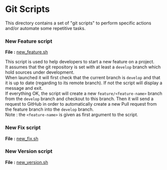# Git Scripts

This directory contains a set of "git scripts" to perform specific actions
and/or automate some repetitive tasks.


### New Feature script
**File :** [new_feature.sh](./new_feature.sh)

This script is used to help developers to start a new feature on a project.  
It assumes that the git repository is set with at least a `develop` branch which
hold sources under development.  
When launched it will first check that the current branch is `develop` and that
it is up to date (regarding to its remote branch). If not the script will display
a message and exit.  
If everything OK, the script will create a new `feature/<feature-name>` branch
from the `develop` branch and checkout to this branch.
Then it will send a request to GitHub in order to automatically create a new Pull
request from the feature branch into the `develop` branch.  
Note : the `<feature-name>` is given as first argument to the script.

### New Fix script
**File :** [new_fix.sh](./new_fix.sh)

### New Version script
**File :** [new_version.sh](./new_version.sh)

